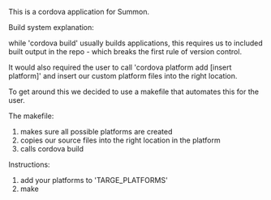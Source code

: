 This is a cordova application for Summon.

Build system explanation:

while 'cordova build' usually builds applications, this requires us
to included built output in the repo - which breaks the first rule 
of version control.

It would also required the user to call 'cordova platform add [insert platform]'
and insert our custom platform files into the right location.

To get around this we decided to use a makefile that automates this for the
user.

The makefile:

1) makes sure all possible platforms are created
2) copies our source files into the right location in the platform
3) calls cordova build

Instructions:

1) add your platforms to 'TARGE_PLATFORMS'
2) make
